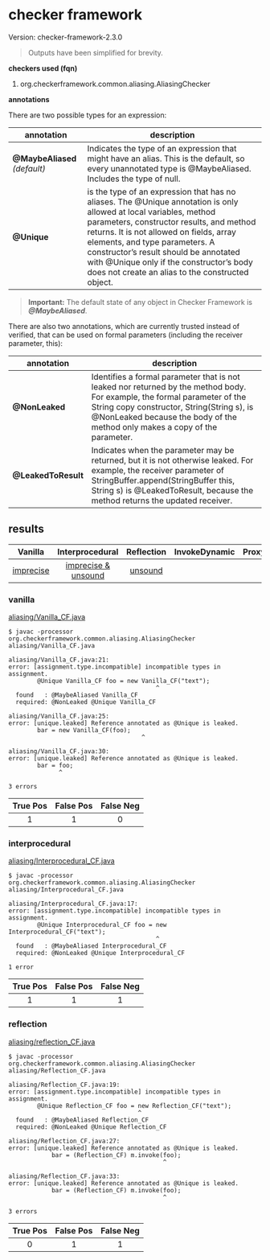 # checker framework

Version: checker-framework-2.3.0

> Outputs have been simplified for brevity.

**checkers used (fqn)**

1. org.checkerframework.common.aliasing.AliasingChecker

**annotations**

There are two possible types for an expression:

| annotation | description |
| --- | --- |
| **@MaybeAliased** *(default)*| Indicates the type of an expression that might have an alias. This is the default, so every unannotated type is @MaybeAliased. Includes the type of null. |
| **@Unique** | is the type of an expression that has no aliases. The @Unique annotation is only allowed at local variables, method parameters, constructor results, and method returns. It is not allowed on fields, array elements, and type parameters. A constructor’s result should be annotated with @Unique only if the constructor’s body does not create an alias to the constructed object. |

> **Important:** The default state of any object in Checker Framework is ***@MaybeAliased***.

There are also two annotations, which are currently trusted instead of verified, that can be used on formal parameters (including the receiver parameter, this):

| annotation | description |
| --- | --- |
| **@NonLeaked** | Identifies a formal parameter that is not leaked nor returned by the method body. For example, the formal parameter of the String copy constructor, String(String s), is @NonLeaked because the body of the method only makes a copy of the parameter. |
| **@LeakedToResult** | Indicates when the parameter may be returned, but it is not otherwise leaked. For example, the receiver parameter of StringBuffer.append(StringBuffer this, String s) is @LeakedToResult, because the method returns the updated receiver. |

## results

| Vanilla | Interprocedural | Reflection | InvokeDynamic | Proxy |
| :---: | :---: | :---: | :---: | :---: |
| [imprecise](https://github.com/michaelemery/staticanalysis/blob/master/checker/aliasing/checkerframework.md#vanilla) | [imprecise & unsound](https://github.com/michaelemery/staticanalysis/blob/master/checker/aliasing/checkerframework.md#interprocedural) | [unsound](https://github.com/michaelemery/staticanalysis/blob/master/checker/aliasing/checkerframework.md#reflection) |  |  |

### vanilla

[aliasing/Vanilla_CF.java](https://github.com/michaelemery/staticanalysis/blob/master/checker/aliasing/Vanilla_CF.java)

```
$ javac -processor org.checkerframework.common.aliasing.AliasingChecker aliasing/Vanilla_CF.java 

aliasing/Vanilla_CF.java:21: 
error: [assignment.type.incompatible] incompatible types in assignment.
        @Unique Vanilla_CF foo = new Vanilla_CF("text");
                                         ^
  found   : @MaybeAliased Vanilla_CF
  required: @NonLeaked @Unique Vanilla_CF

aliasing/Vanilla_CF.java:25: 
error: [unique.leaked] Reference annotated as @Unique is leaked.
        bar = new Vanilla_CF(foo);
                                     ^

aliasing/Vanilla_CF.java:30: 
error: [unique.leaked] Reference annotated as @Unique is leaked.
        bar = foo;
              ^

3 errors
```

| True Pos | False Pos | False Neg |
| :---: | :---: | :---: |
| 1 | 1 | 0 |


### interprocedural

[aliasing/Interprocedural_CF.java](https://github.com/michaelemery/staticanalysis/blob/master/checker/aliasing/Interprocedural_CF.java)

```
$ javac -processor org.checkerframework.common.aliasing.AliasingChecker aliasing/Interprocedural_CF.java 

aliasing/Interprocedural_CF.java:17: 
error: [assignment.type.incompatible] incompatible types in assignment.
        @Unique Interprocedural_CF foo = new Interprocedural_CF("text");
                                         ^
  found   : @MaybeAliased Interprocedural_CF
  required: @NonLeaked @Unique Interprocedural_CF

1 error
```

| True Pos | False Pos | False Neg |
| :---: | :---: | :---: |
| 1 | 1 | 1 |

### reflection

[aliasing/reflection_CF.java](https://github.com/michaelemery/staticanalysis/blob/master/checker/aliasing/Reflection_CF.java)

```
$ javac -processor org.checkerframework.common.aliasing.AliasingChecker aliasing/Reflection_CF.java 

aliasing/Reflection_CF.java:19: 
error: [assignment.type.incompatible] incompatible types in assignment.
        @Unique Reflection_CF foo = new Reflection_CF("text");
                                    ^
  found   : @MaybeAliased Reflection_CF
  required: @NonLeaked @Unique Reflection_CF

aliasing/Reflection_CF.java:27: 
error: [unique.leaked] Reference annotated as @Unique is leaked.
            bar = (Reflection_CF) m.invoke(foo);
                                           ^

aliasing/Reflection_CF.java:33: 
error: [unique.leaked] Reference annotated as @Unique is leaked.
            bar = (Reflection_CF) m.invoke(foo);
                                           ^

3 errors
```

| True Pos | False Pos | False Neg |
| :---: | :---: | :---: |
| 0 | 1 | 1 |
